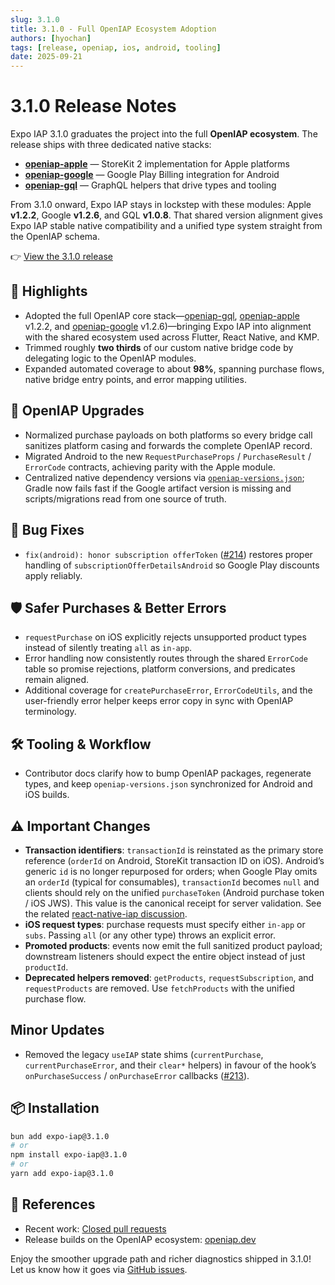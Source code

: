 ```yaml
---
slug: 3.1.0
title: 3.1.0 - Full OpenIAP Ecosystem Adoption
authors: [hyochan]
tags: [release, openiap, ios, android, tooling]
date: 2025-09-21
---
```


# 3.1.0 Release Notes

Expo IAP 3.1.0 graduates the project into the full **OpenIAP ecosystem**. The release ships with three dedicated native stacks:

- **[openiap-apple](https://github.com/hyodotdev/openiap-apple)** — StoreKit 2 implementation for Apple platforms
- **[openiap-google](https://github.com/hyodotdev/openiap-google)** — Google Play Billing integration for Android
- **[openiap-gql](https://github.com/hyodotdev/openiap-gql)** — GraphQL helpers that drive types and tooling

From 3.1.0 onward, Expo IAP stays in lockstep with these modules: Apple **v1.2.2**, Google **v1.2.6**, and GQL **v1.0.8**. That shared version alignment gives Expo IAP stable native compatibility and a unified type system straight from the OpenIAP schema.

👉 [View the 3.1.0 release](https://github.com/hyochan/expo-iap/releases/tag/3.1.0)

<!-- truncate -->

## 🚀 Highlights

- Adopted the full OpenIAP core stack—[openiap-gql](https://github.com/hyodotdev/openiap-gql), [openiap-apple](https://github.com/hyodotdev/openiap-apple) v1.2.2, and [openiap-google](https://github.com/hyodotdev/openiap-google) v1.2.6)—bringing Expo IAP into alignment with the shared ecosystem used across Flutter, React Native, and KMP.
- Trimmed roughly **two thirds** of our custom native bridge code by delegating logic to the OpenIAP modules.
- Expanded automated coverage to about **98%**, spanning purchase flows, native bridge entry points, and error mapping utilities.

## 🔁 OpenIAP Upgrades

- Normalized purchase payloads on both platforms so every bridge call sanitizes platform casing and forwards the complete OpenIAP record.
- Migrated Android to the new `RequestPurchaseProps` / `PurchaseResult` / `ErrorCode` contracts, achieving parity with the Apple module.
- Centralized native dependency versions via [`openiap-versions.json`](https://github.com/hyochan/expo-iap/blob/main/openiap-versions.json); Gradle now fails fast if the Google artifact version is missing and scripts/migrations read from one source of truth.

## 🐞 Bug Fixes

- `fix(android): honor subscription offerToken` ([#214](https://github.com/hyochan/expo-iap/pull/214)) restores proper handling of `subscriptionOfferDetailsAndroid` so Google Play discounts apply reliably.

## 🛡️ Safer Purchases & Better Errors

- `requestPurchase` on iOS explicitly rejects unsupported product types instead of silently treating `all` as `in-app`.
- Error handling now consistently routes through the shared `ErrorCode` table so promise rejections, platform conversions, and predicates remain aligned.
- Additional coverage for `createPurchaseError`, `ErrorCodeUtils`, and the user-friendly error helper keeps error copy in sync with OpenIAP terminology.

## 🛠️ Tooling & Workflow

- Contributor docs clarify how to bump OpenIAP packages, regenerate types, and keep `openiap-versions.json` synchronized for Android and iOS builds.

## ⚠️ Important Changes

- **Transaction identifiers**: `transactionId` is reinstated as the primary store reference (`orderId` on Android, StoreKit transaction ID on iOS). Android’s generic `id` is no longer repurposed for orders; when Google Play omits an `orderId` (typical for consumables), `transactionId` becomes `null` and clients should rely on the unified `purchaseToken` (Android purchase token / iOS JWS). This value is the canonical receipt for server validation. See the related [react-native-iap discussion](https://github.com/hyochan/react-native-iap/discussions/3016).
- **iOS request types**: purchase requests must specify either `in-app` or `subs`. Passing `all` (or any other type) throws an explicit error.
- **Promoted products**: events now emit the full sanitized product payload; downstream listeners should expect the entire object instead of just `productId`.
- **Deprecated helpers removed**: `getProducts`, `requestSubscription`, and `requestProducts` are removed. Use `fetchProducts` with the unified purchase flow.

## Minor Updates

- Removed the legacy `useIAP` state shims (`currentPurchase`, `currentPurchaseError`, and their `clear*` helpers) in favour of the hook’s `onPurchaseSuccess` / `onPurchaseError` callbacks ([#213](https://github.com/hyochan/expo-iap/pull/213)).

## 📦 Installation

```bash
bun add expo-iap@3.1.0
# or
npm install expo-iap@3.1.0
# or
yarn add expo-iap@3.1.0
```

## 🔗 References

- Recent work: [Closed pull requests](https://github.com/hyochan/expo-iap/pulls?q=is%3Apr+is%3Aclosed)
- Release builds on the OpenIAP ecosystem: [openiap.dev](https://openiap.dev)

Enjoy the smoother upgrade path and richer diagnostics shipped in 3.1.0! Let us know how it goes via [GitHub issues](https://github.com/hyochan/expo-iap/issues).
